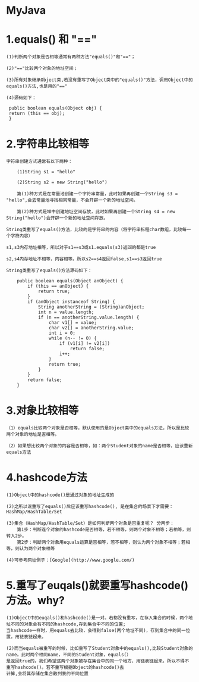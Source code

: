 # MyJava
# 1.equals() 和 "=="

    (1)判断两个对象是否相等通常有两种方法"equals()"和"=="；
 
    (2)"=="比较两个对象的地址空间；
 
    (3)所有对象继承Object类,若没有重写了Object类中的"equals()"方法，调用Object中的equals()方法,也是用的"=="
 
    (4)源码如下： 
   
   ```
    public boolean equals(Object obj) {
    return (this == obj);
    }
   ```

# 2.字符串比较相等
    字符串创建方式通常有以下两种：

        (1)String s1 = "hello"

        (2)String s2 = new String("hello")

        第(1)种方式是在常量池创建一个字符串常量，此时如果再创建一个String s3 = "hello",会去常量池寻找相同常量，不会开辟一个新的地址空间。
        
        第(2)种方式是堆中创建地址空间存放，此时如果再创建一个String s4 = new String("hello")会开辟一个新的地址空间存放。

    String类重写了equals()方法，比较的是字符串的内容（将字符串拆程char数组，比较每一个字符内容）

    s1,s3内存地址相等，所以对于s1==s3或s1.equals(s3)返回的都是true

    s2,s4内存地址不相等，内容相等。所以s2==s4返回false,s1==s3返回true

    String类重写了equals()方法源码如下：

```
    public boolean equals(Object anObject) {
        if (this == anObject) {
            return true;
        }
        if (anObject instanceof String) {
            String anotherString = (String)anObject;
            int n = value.length;
            if (n == anotherString.value.length) {
                char v1[] = value;
                char v2[] = anotherString.value;
                int i = 0;
                while (n-- != 0) {
                    if (v1[i] != v2[i])
                        return false;
                    i++;
                }
                return true;
            }
        }
        return false;
    }
```

# 3.对象比较相等
    （1）equals比较两个对象是否相等，默认使用的是Object类中的equals方法，所以是比较两个对象的地址是否相等。

    （2）如果想比较两个对象的内容是否相等，如：两个Student对象的name是否相等，应该重新equals方法

# 4.hashcode方法
    
    (1)Object中的hashcode()是通过对象的地址生成的
    
    (2)之所以说重写了equals()后应该重写hashcode(), 是在集合的场景下才需要：HashMap/HashTable/Set
 
    (3)集合（HashMap/HashTable/Set）是如何判断两个对象是否重复呢？ 分两步：
        第1步：判断连个对象的hashcode是否相等，若不相等，则两个对象不相等；若相等，则转入2步。
        第2步：判断两个对象用equals运算是否相等，若不相等，则认为两个对象不相等；若相等，则认为两个对象相等
    
    (4)可参考网址例子：[Google](http://www.google.com/)

# 5.重写了euqals()就要重写hashcode()方法。why?
    (1)Object中的euqals()和hashcode()是一对。若都没有重写，在存入集合的时候，两个地址不同的对象会有不同的hashcode,存到集合中不同的位置;
    当hashcode一样时，用equals去比较，会得到false(两个地址不同)，存到集合中的同一位置，用链表链起来。
    
    (2)而当equals被重写的时候，比如重写了Student对象中的equals(),比较Student对象的name。此时两个相同name，不同的Student对象，equals(）
    是返回true的。我们希望这两个对象被存在集合中的同一个地方，用链表链起来。所以不得不重写hashcode()。若不重写根据Object的hashcode()去
    计算,会将其存储在集合散列表的不同位置